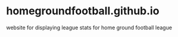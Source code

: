 # homegroundfootball.github.io
website for displaying league stats for home ground football league 
